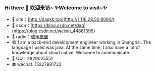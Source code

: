 ### Hi there 👋 **欢迎来访~**  ✨Welcome to visit~✨

- 🔭 site：[http://daqkk.top](http://1.116.28.50:8090/)
- 🌱 csdn：[https://blog.csdn.net/daq](https://blog.csdn.net/weixin_44861399)
- :musical_score: radio：[玻璃堡垒](https://music.163.com/#/djradio?id=791862420)
- 😄 I am a back-end development engineer working in Shanghai. The language I used was java. At the same time, I also have a lot of knowledge about cloud native. Welcome to communicate.
- 💬 QQ：2829025551 
- :telephone: wechat: 15327981732
